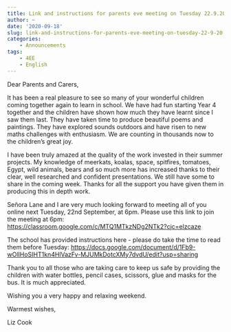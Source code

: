 ```yaml
---
title: Link and instructions for parents eve meeting on Tuesday 22.9.20
author: ~
date: '2020-09-18'
slug: link-and-instructions-for-parents-eve-meeting-on-tuesday-22-9-20
categories:
    - Announcements
tags:
    - 4EE
    - English
---
```


Dear Parents and Carers,
 
It has been a real pleasure to see so many of your wonderful children coming together again to learn in school.  We have had fun starting Year 4 together and the children have shown how much they have learnt since I saw them last.  They have taken time to produce beautiful poems and paintings.  They have explored sounds outdoors and have risen to new maths challenges with enthusiasm.  We are counting in thousands now to the children’s great joy.
 
I have been truly amazed at the quality of the work invested in their summer projects. My knowledge of meerkats, koalas, space, spitfires, tomatoes, Egypt, wild animals, bears and so much more has increased thanks to their clear, well researched and confident presentations. We still have some to share in the coming week.  Thanks for all the support you have given them in producing this in depth work.
 
Señora Lane and I are very much looking forward to meeting all of you online next Tuesday,  22nd September, at 6pm.  Please use this link to join the meeting at 6pm: https://classroom.google.com/c/MTQ1MTkzNDg2NTk2?cjc=elzcaze  

The school has provided instructions here - please do take the time to read them before Tuesday: https://docs.google.com/document/d/1Fb9-wOlIHoSIHT1kn4HlVazFv-MJUMkDotcXMy7dvdU/edit?usp=sharing
 
Thank you to all those who are taking care to keep us safe by providing the children with water bottles, pencil cases, scissors, glue and masks for the bus.  It is much appreciated.
 
Wishing you a very happy and relaxing weekend.
 
Warmest wishes,
 
Liz Cook
